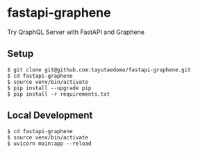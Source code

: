 # fastapi-graphene
Try QraphQL Server with FastAPI and Graphene

## Setup
```
$ git clone git@github.com:tayutaedomo/fastapi-graphene.git
$ cd fastapi-graphene
$ source venv/bin/activate
$ pip install --upgrade pip
$ pip install -r requirements.txt
```

## Local Development
```
$ cd fastapi-graphene
$ source venv/bin/activate
$ uvicorn main:app --reload
```
